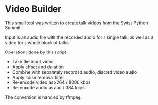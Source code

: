 # Video Builder

This small tool was written to create talk videos from the Swiss Python Summit.

Input is an audio file with the recorded audio for a single talk, as well as a
video for a whole block of talks.

Operations done by this script:

- Take the input video
- Apply offset and duration
- Combine with separately recorded audio, discard video audio
- Apply noise removal filter
- Re-encode video as x264 / 8000 kbps
- Re-encode audio as aac / 384 kbps

The conversion is handled by ffmpeg.
